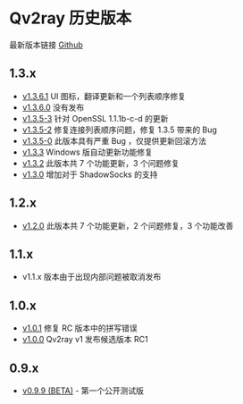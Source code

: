 # Qv2ray 历史版本

最新版本链接 [Github](https://github.com/lhy0403/Qv2ray/releases/latest)

## 1.3.x

- [v1.3.6.1](./ReleaseNote/1.3/v1.3.6.1.md) UI 图标，翻译更新和一个列表顺序修复
- [v1.3.6.0](./ReleaseNote/1.3/v1.3.6.0.md) 没有发布
- [v1.3.5-3](./ReleaseNote/1.3/v1.3.5.3.md) 针对 OpenSSL 1.1.1b-c-d 的更新
- [v1.3.5-2](./ReleaseNote/1.3/v1.3.5.2.md) 修复连接列表顺序问题，修复 1.3.5 带来的 Bug
- [v1.3.5-0](./ReleaseNote/1.3/v1.3.5.0.md) 此版本具有严重 Bug ，仅提供更新回滚方法
- [v1.3.3](./ReleaseNote/1.3/v1.3.3.0.md) Windows 版自动更新功能修复
- [v1.3.2](./ReleaseNote/1.3/v1.3.2.0.md) 此版本共 7 个功能更新，3 个问题修复
- [v1.3.0](./ReleaseNote/1.3/v1.3.0.0.md) 增加对于 ShadowSocks 的支持

## 1.2.x

- [v1.2.0](./ReleaseNote/1.2/v1.2.0.0.md) 此版本共 7 个功能更新，2 个问题修复，3 个功能改善

## 1.1.x

- v1.1.x 版本由于出现内部问题被取消发布

## 1.0.x

- [v1.0.1](./ReleaseNote/1.0/v1.0.1.0.md) 修复 RC 版本中的拼写错误
- [v1.0.0](./ReleaseNote/1.0/v1.0.0.0.md) Qv2ray v1 发布候选版本 RC1

## 0.9.x

- [v0.9.9 (BETA)](./ReleaseNote/1.0/v0.9.9.0.md) - 第一个公开测试版

